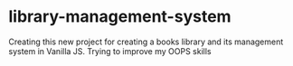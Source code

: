 # library-management-system
Creating this new project for creating a books library and its management system in Vanilla JS. Trying to improve my OOPS skills
